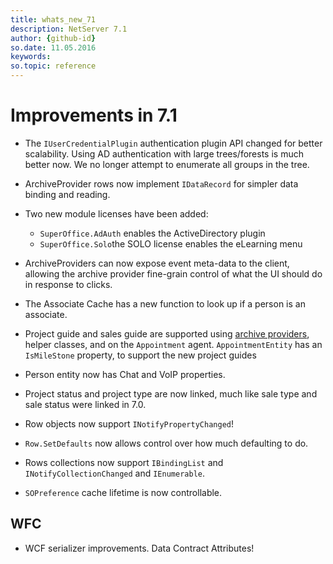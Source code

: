 ```yaml
---
title: whats_new_71
description: NetServer 7.1
author: {github-id}
so.date: 11.05.2016
keywords:
so.topic: reference
---
```


# Improvements in 7.1

* The `IUserCredentialPlugin` authentication plugin API changed for better scalability. Using AD authentication with large trees/forests is much better now. We no longer attempt to enumerate all groups in the tree.

* ArchiveProvider rows now implement `IDataRecord` for simpler data binding and reading.

* Two new module licenses have been added:
  * `SuperOffice.AdAuth` enables the ActiveDirectory plugin
  * `SuperOffice.Solo`the SOLO license enables the eLearning menu

* ArchiveProviders can now expose event meta-data to the client, allowing the archive provider fine-grain control of what the UI should do in response to clicks.

* The Associate Cache has a new function to look up if a person is an associate.

* Project guide and sales guide are supported using [archive providers][1], helper classes, and on the `Appointment` agent. `AppointmentEntity` has an `IsMileStone` property, to support the new project guides

* Person entity now has Chat and VoIP properties.

* Project status and project type are now linked, much like sale type and sale status were linked in 7.0.

* Row objects now support `INotifyPropertyChanged`!

* `Row.SetDefaults` now allows control over how much defaulting to do.

* Rows collections now support `IBindingList` and `INotifyCollectionChanged` and `IEnumerable`.

* `SOPreference` cache lifetime is now controllable.

## WFC

* WCF serializer improvements. Data Contract Attributes!

<!-- Referenced links -->
[1]: ../archive-providers/reference/index.md
